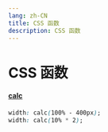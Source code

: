 ```yaml
---
lang: zh-CN
title: CSS 函数
description: CSS 函数
---
```

# CSS 函数

#### [calc](https://developer.mozilla.org/zh-CN/docs/Web/CSS/calc)
```css
width: calc(100% - 400px);
width: calc(10% * 2);
```